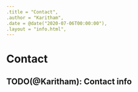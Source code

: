 ```yaml
---
.title = "Contact",
.author = "Karitham",
.date = @date("2020-07-06T00:00:00"),
.layout = "info.html",
---
```


# Contact

## TODO(@Karitham): Contact info
